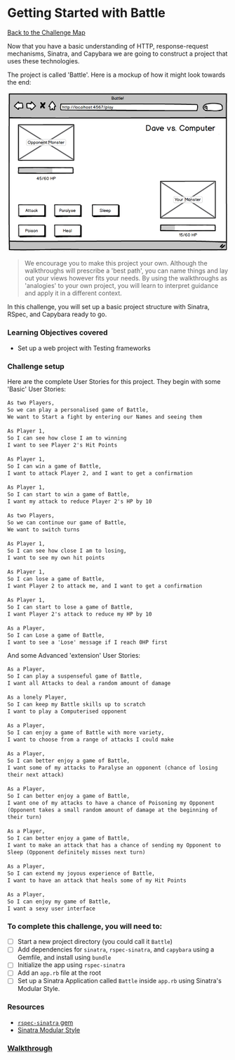 # Getting Started with Battle

[Back to the Challenge Map](README.md)

Now that you have a basic understanding of HTTP, response-request mechanisms, Sinatra, and Capybara we are going to construct a project that uses these technologies.

The project is called 'Battle'. Here is a mockup of how it might look towards the end:

![Battle Final Mockup](./images/battle_final_mockup.png)

> We encourage you to make this project your own. Although the walkthroughs will prescribe a 'best path', you can name things and lay out your views however fits your needs. By using the walkthroughs as 'analogies' to your own project, you will learn to interpret guidance and apply it in a different context.

In this challenge, you will set up a basic project structure with Sinatra, RSpec, and Capybara ready to go.

### Learning Objectives covered
- Set up a web project with Testing frameworks

### Challenge setup

Here are the complete User Stories for this project. They begin with some 'Basic' User Stories:

```
As two Players,
So we can play a personalised game of Battle,
We want to Start a fight by entering our Names and seeing them

As Player 1,
So I can see how close I am to winning
I want to see Player 2's Hit Points

As Player 1,
So I can win a game of Battle,
I want to attack Player 2, and I want to get a confirmation

As Player 1,
So I can start to win a game of Battle,
I want my attack to reduce Player 2's HP by 10

As two Players,
So we can continue our game of Battle,
We want to switch turns

As Player 1,
So I can see how close I am to losing,
I want to see my own hit points

As Player 1,
So I can lose a game of Battle,
I want Player 2 to attack me, and I want to get a confirmation

As Player 1,
So I can start to lose a game of Battle,
I want Player 2's attack to reduce my HP by 10

As a Player,
So I can Lose a game of Battle,
I want to see a 'Lose' message if I reach 0HP first
```

And some Advanced 'extension' User Stories:

```
As a Player,
So I can play a suspenseful game of Battle,
I want all Attacks to deal a random amount of damage

As a lonely Player,
So I can keep my Battle skills up to scratch
I want to play a Computerised opponent

As a Player,
So I can enjoy a game of Battle with more variety,
I want to choose from a range of attacks I could make

As a Player,
So I can better enjoy a game of Battle,
I want some of my attacks to Paralyse an opponent (chance of losing their next attack)

As a Player,
So I can better enjoy a game of Battle,
I want one of my attacks to have a chance of Poisoning my Opponent (Opponent takes a small random amount of damage at the beginning of their turn)

As a Player,
So I can better enjoy a game of Battle,
I want to make an attack that has a chance of sending my Opponent to Sleep (Opponent definitely misses next turn)

As a Player,
So I can extend my joyous experience of Battle,
I want to have an attack that heals some of my Hit Points

As a Player,
So I can enjoy my game of Battle,
I want a sexy user interface
```

### To complete this challenge, you will need to:

- [ ] Start a new project directory (you could call it `Battle`)
- [ ] Add dependencies for `sinatra`, `rspec-sinatra`, and `capybara` using a Gemfile, and install using `bundle`
- [ ] Initialize the app using `rspec-sinatra`
- [ ] Add an `app.rb` file at the root
- [ ] Set up a Sinatra Application called `Battle` inside `app.rb` using Sinatra's Modular Style.

### Resources

- [`rspec-sinatra` gem](https://github.com/tansaku/rspec-sinatra)
- [Sinatra Modular Style](http://www.sinatrarb.com/intro.html#Sinatra::Base%20-%20Middleware,%20Libraries,%20and%20Modular%20Apps)

### [Walkthrough](walkthroughs/17_getting_started_with_battle.md)
